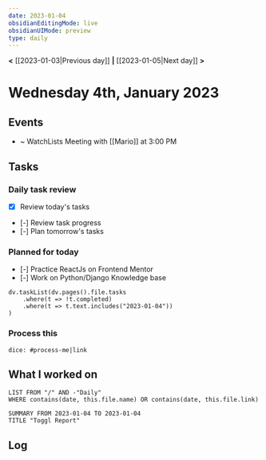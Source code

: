 ```yaml
---
date: 2023-01-04
obsidianEditingMode: live
obsidianUIMode: preview
type: daily
---
```


**<** [[2023-01-03|Previous day]] **|** [[2023-01-05|Next day]] **>**

# Wednesday 4th, January 2023

## Events
- ~ WatchLists Meeting with [[Mario]] at 3:00 PM

## Tasks

### Daily task review
- [x] Review today's tasks
- [-] Review task progress
- [-] Plan tomorrow's tasks

### Planned for today
- [-] Practice ReactJs on Frontend Mentor
- [-] Work on Python/Django Knowledge base

```dataviewjs
dv.taskList(dv.pages().file.tasks
	.where(t => !t.completed)
	.where(t => t.text.includes("2023-01-04"))
)
```

### Process this
`dice: #process-me|link`

## What I worked on
```dataview
LIST FROM "/" AND -"Daily"
WHERE contains(date, this.file.name) OR contains(date, this.file.link)
```

```toggl
SUMMARY FROM 2023-01-04 TO 2023-01-04
TITLE "Toggl Report"
```

## Log
